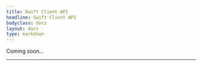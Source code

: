 ```yaml
---
title: Swift Client API
headline: Swift Client API
bodyclass: docs
layout: docs
type: markdown
---
```


<p class="lead">Coming soon...</p>
<hr>

